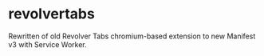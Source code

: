 # revolvertabs
Rewritten of old Revolver Tabs chromium-based extension to new Manifest v3 with Service Worker.
